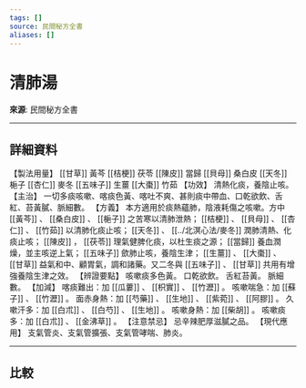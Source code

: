 ```yaml
---
tags: []
source: 民間秘方全書
aliases: []
---
```


# 清肺湯

**來源**: 民間秘方全書  

---

## 詳細資料
【製法用量】 [[甘草]] 黃芩 [[桔梗]] 茯苓 [[陳皮]] 當歸 [[貝母]] 桑白皮 [[天冬]] 梔子 [[杏仁]] 麥冬 [[五味子]] 生薑 [[大棗]] 竹茹
【功效】
清熱化痰，養陰止咳。
【主治】
一切多痰咳嗽、喀痰色黃、喀吐不爽、甚則痰中帶血、口乾欲飲、舌紅、苔黃膩、脈細數。
【方義】
本方適用於痰熱蘊肺，陰液耗傷之咳嗽。方中 [[黃芩]] 、 [[桑白皮]] 、 [[梔子]] 之苦寒以清肺泄熱； [[桔梗]] 、 [[貝母]] 、 [[杏仁]] 、 [[竹茹]] 以清肺化痰止咳； [[天冬]] 、 [[../北溟心法/麥冬]] 潤肺清熱、化痰止咳； [[陳皮]] ， [[茯苓]] 理氣健脾化痰，以杜生痰之源； [[當歸]] 養血潤燥，並主咳逆上氣； [[五味子]] 歛肺止咳，養陰生津； [[生薑]] 、 [[大棗]] 、 [[甘草]] 益氣和中、顧胃氣，調和諸藥。又二冬與 [[五味子]] 、 [[甘草]] 共用有增強養陰生津之效。
【辨證要點】
咳嗽痰多色黃。
口乾欲飲。
舌紅苔黃。
脈細數。
【加減】
喀痰難出：加 [[瓜蔞]] 、 [[枳實]] 、 [[竹瀝]] 。
咳嗽喘急：加 [[蘇子]] 、 [[竹瀝]] 。
面赤身熱：加 [[芍藥]] 、 [[生地]] 、 [[紫菀]] 、 [[阿膠]] 。
久嗽汗多：加 [[白朮]] 、 [[白芍]] 、 [[生地]] 。
咳嗽身熱：加 [[柴胡]] 。
咳嗽痰多：加 [[白朮]] 、 [[金沸草]] 。
【注意禁忌】
忌辛辣肥厚滋膩之品。
【現代應用】
支氣管炎、支氣管擴張、支氣管哮喘、肺炎。

---

## 比較
